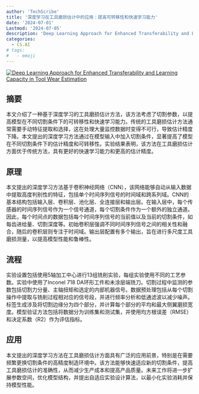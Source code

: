 ```yaml
---
author: 'TechScribe'
title: '深度学习在工具磨损估计中的应用：提高可转移性和快速学习能力'
date: '2024-07-01'
Lastmod: '2024-07-05'
description: 'Deep Learning Approach for Enhanced Transferability and Learning Capacity in Tool Wear Estimation'
categories:
  - CS.AI
# tags:
#   - emoji
---
```


[![Deep Learning Approach for Enhanced Transferability and Learning Capacity in Tool Wear Estimation](https://arxiv-research-1301205113.cos.ap-guangzhou.myqcloud.com/images/2407.01200v1.pdf_0.jpg)](https://arxiv.org/abs/2407.01200v1)

## 摘要

本文介绍了一种基于深度学习的工具磨损估计方法，该方法考虑了切割参数，以提高模型在不同切割条件下的可转移性和快速学习能力。传统的工具磨损估计方法通常需要手动特征提取和选择，这在处理大量监控数据时变得不可行，导致估计精度下降。本文提出的深度学习方法通过在模型输入中加入切割条件，显著提高了模型在不同切割条件下的估计精度和可转移性。实验结果表明，该方法在工具磨损估计方面优于传统方法，具有更好的快速学习能力和更高的估计精度。<!--more-->

## 原理

本文提出的深度学习方法基于卷积神经网络（CNN），该网络能够自动从输入数据中提取高度判别性的特征，包括单个时间序列信号的时间域和跨系列域。CNN的基本结构包括输入层、卷积层、池化层、全连接层和输出层。在输入层中，每个传感器的时间序列信号作为一个信号通道，每个切割条件作为一个额外的独立通道。因此，每个时间点的数据包括每个时间序列信号的当前值以及当前的切割条件，如每齿进给量、切割深度等。初始卷积层强调不同时间序列信号之间的相关性和融合，随后的卷积层则专注于时间域。输出层配置有多个输出，旨在进行多尺度工具磨损测量，以提高模型性能和鲁棒性。

## 流程

实验设置包括使用5轴加工中心进行13组铣削实验，每组实验使用不同的工艺参数。实验中使用了Inconel 718 DA环形工件和未涂层端铣刀。切割过程中监测的参数包括切割力分量、主轴扭矩和选定的内部机器信号。数据预处理包括从每个切割操作中提取与铣削过程相对应的信号段，并进行频率分析和低通滤波以减少噪声。标签生成涉及将切割边缘分为四个部分，并计算每个部分的平均和最大侧翼磨损宽度。模型验证方法包括将数据分为训练集和测试集，并使用均方根误差（RMSE）和决定系数（R2）作为评估指标。

## 应用

本文提出的深度学习方法在工具磨损估计方面具有广泛的应用前景，特别是在需要频繁更换切割条件的高精度制造环境中。该方法能够快速适应新的切割条件，提高工具磨损估计的准确性，从而减少生产成本和提高产品质量。未来工作将进一步扩展参数空间，优化模型结构，并提出自适应实验设计算法，以最小化实验消耗并保持模型性能。